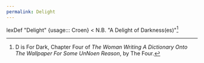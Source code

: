 ```yaml
---
permalink: Delight
---
```

lexDef "Delight" {usage::: Croen} < N.B. "A Delight of Darkness(es)"[^DelightCroen]

[^DelightCroen]: D is For Dark, Chapter Four of *The Woman Writing A Dictionary Onto The Wallpaper For Some UnNoen Reason*, by The Four. 